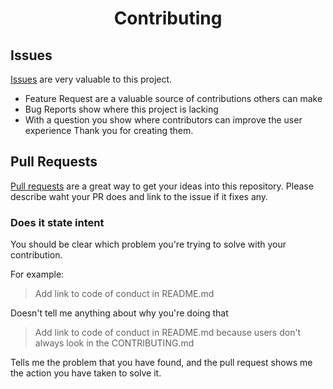 <h1 align=center>Contributing</h1>

## Issues
[Issues](https://github.com/SaptarshiSarkar12/Drifty/issues/new/choose) are very valuable to this project.
  - Feature Request are a valuable source of contributions others can make
  - Bug Reports show where this project is lacking
  - With a question you show where contributors can improve the user
    experience
Thank you for creating them.

## Pull Requests
[Pull requests](https://github.com/SaptarshiSarkar12/Drifty/pulls) are a great way to get your ideas into this repository. Please describe waht your PR does and link to the issue if it fixes any.

### Does it state intent

You should be clear which problem you're trying to solve with your
contribution.

For example:

> Add link to code of conduct in README.md

Doesn't tell me anything about why you're doing that

> Add link to code of conduct in README.md because users don't always
> look in the CONTRIBUTING.md

Tells me the problem that you have found, and the pull request shows me
the action you have taken to solve it.